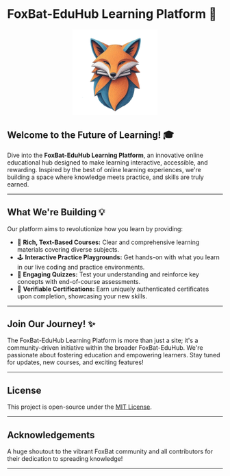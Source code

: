 # FoxBat-EduHub Learning Platform 🚀

<p align="center">
  <img src="public/logo.png" alt="FoxBat-EduHub Logo" width="200">
</p>




## Welcome to the Future of Learning! 🎓

Dive into the **FoxBat-EduHub Learning Platform**, an innovative online educational hub designed to make learning interactive, accessible, and rewarding. Inspired by the best of online learning experiences, we're building a space where knowledge meets practice, and skills are truly earned.

---


## What We're Building 💡


Our platform aims to revolutionize how you learn by providing:

* 📖 **Rich, Text-Based Courses:** Clear and comprehensive learning materials covering diverse subjects.
* 🕹️ **Interactive Practice Playgrounds:** Get hands-on with what you learn in our live coding and practice environments.
* 🧠 **Engaging Quizzes:** Test your understanding and reinforce key concepts with end-of-course assessments.
* 🏅 **Verifiable Certifications:** Earn uniquely authenticated certificates upon completion, showcasing your new skills.

---

## Join Our Journey! ✨

The FoxBat-EduHub Learning Platform is more than just a site; it's a community-driven initiative within the broader FoxBat-EduHub. We're passionate about fostering education and empowering learners. Stay tuned for updates, new courses, and exciting features!

---

## License

This project is open-source under the [MIT License](LICENSE).

---

## Acknowledgements

A huge shoutout to the vibrant FoxBat community and all contributors for their dedication to spreading knowledge!

---

